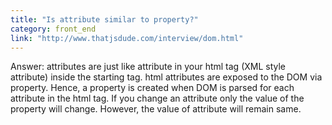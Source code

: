 ```yaml
---
title: "Is attribute similar to property?"
category: front_end
link: "http://www.thatjsdude.com/interview/dom.html"
---
```

Answer: attributes are just like attribute in your html tag (XML style attribute) inside the starting tag. html attributes are exposed to the DOM via property. Hence, a property is created when DOM is parsed for each attribute in the html tag. If you change an attribute only the value of the property will change. However, the value of attribute will remain same.
